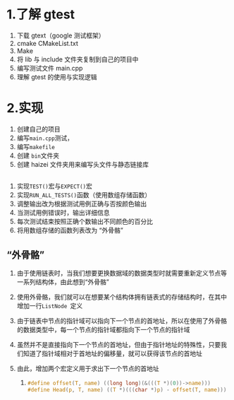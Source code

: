 # 1.了解 gtest

1. 下载 gtext（google 测试框架）
2. cmake CMakeList.txt
3. Make
4. 将 lib 与 include 文件夹复制到自己的项目中
5. 编写测试文件 main.cpp
6. 理解 gtest 的使用与实现逻辑		

# 2.实现

1. 创建自己的项目
2. 编写`main.cpp`测试，
3. 编写`makefile`
4. 创建 `bin`文件夹
5. 创建 haizei 文件夹用来编写头文件与静态链接库

## 

1. 实现`TEST()`宏与`EXPECT()`宏
2. 实现`RUN_ALL_TESTS()`函数（使用数组存储函数）
3. 调整输出改为根据测试用例正确与否按颜色输出
4. 当测试用例错误时，输出详细信息
5. 每次测试结束按照正确个数输出不同颜色的百分比
6. 将用数组存储的函数列表改为 “外骨骼”

## “外骨骼”

1. 由于使用链表时，当我们想要更换数据域的数据类型时就需要重新定义节点等一系列结构体，由此想到“外骨骼”

2. 使用外骨骼，我们就可以在想要某个结构体拥有链表式的存储结构时，在其中增加一行`ListNode `定义

3. 由于链表中节点的指针域可以指向下一个节点的首地址，所以在使用了外骨骼的数据类型中，每一个节点的指针域都指向下一个节点的指针域

4. 虽然并不是直接指向下一个节点的首地址，但由于指针地址的特殊性，只要我们知道了指针域相对于首地址的偏移量，就可以获得该节点的首地址

5. 由此，增加两个宏定义用于求出下一个节点的首地址

   1. ```c
      #define offset(T, name) ((long long)(&(((T *)(0))->name)))
      #define Head(p, T, name) ((T *)(((char *)p) - offset(T, name)))
      ```


